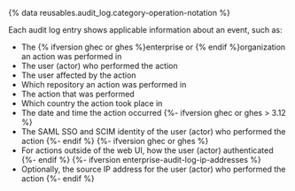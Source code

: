 {% data reusables.audit_log.category-operation-notation %}

Each audit log entry shows applicable information about an event, such as:

* The {% ifversion ghec or ghes %}enterprise or {% endif %}organization an action was performed in
* The user (actor) who performed the action
* The user affected by the action
* Which repository an action was performed in
* The action that was performed
* Which country the action took place in
* The date and time the action occurred
{%- ifversion ghec or ghes > 3.12 %}
* The SAML SSO and SCIM identity of the user (actor) who performed the action
{%- endif %}
{%- ifversion ghec or ghes %}
* For actions outside of the web UI, how the user (actor) authenticated
{%- endif %}
{%- ifversion enterprise-audit-log-ip-addresses %}
* Optionally, the source IP address for the user (actor) who performed the action
{%- endif %}
